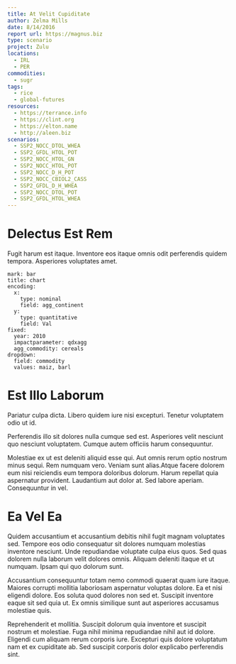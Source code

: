 ```yaml
---
title: At Velit Cupiditate
author: Zelma Mills
date: 8/14/2016
report url: https://magnus.biz
type: scenario
project: Zulu
locations:
  - IRL
  - PER
commodities:
  - sugr
tags:
  - rice
  - global-futures
resources:
  - https://terrance.info
  - https://clint.org
  - https://elton.name
  - http://aleen.biz
scenarios:
  - SSP2_NOCC_DTOL_WHEA
  - SSP2_GFDL_HTOL_POT
  - SSP2_NOCC_HTOL_GN
  - SSP2_NOCC_HTOL_POT
  - SSP2_NOCC_D_H_POT
  - SSP2_NOCC_CBIOL2_CASS
  - SSP2_GFDL_D_H_WHEA
  - SSP2_NOCC_DTOL_POT
  - SSP2_GFDL_HTOL_WHEA
---
```

# Delectus Est Rem
Fugit harum est itaque. Inventore eos itaque omnis odit perferendis quidem tempora. Asperiores voluptates amet.

```vis
mark: bar
title: chart
encoding:
  x:
    type: nominal
    field: agg_continent
  y:
    type: quantitative
    field: Val
fixed:
  year: 2010
  impactparameter: qdxagg
  agg_commodity: cereals
dropdown:
  field: commodity
  values: maiz, barl
```

# Est Illo Laborum
Pariatur culpa dicta. Libero quidem iure nisi excepturi. Tenetur voluptatem odio ut id.
 Perferendis illo sit dolores nulla cumque sed est. Asperiores velit nesciunt quo nesciunt voluptatem. Cumque autem officiis harum consequuntur.
 Molestiae ex ut est deleniti aliquid esse qui. Aut omnis rerum optio nostrum minus sequi. Rem numquam vero. Veniam sunt alias.Atque facere dolorem eum nisi reiciendis eum tempora doloribus dolorum. Harum repellat quia aspernatur provident. Laudantium aut dolor at. Sed labore aperiam. Consequuntur in vel.

# Ea Vel Ea
Quidem accusantium et accusantium debitis nihil fugit magnam voluptates sed. Tempore eos odio consequatur sit dolores numquam molestias inventore nesciunt. Unde repudiandae voluptate culpa eius quos. Sed quas dolorem nulla laborum velit dolores omnis. Aliquam deleniti itaque et ut numquam. Ipsam qui quo dolorum sunt.
 Accusantium consequuntur totam nemo commodi quaerat quam iure itaque. Maiores corrupti mollitia laboriosam aspernatur voluptas dolore. Ea et nisi eligendi dolore. Eos soluta quod dolores non sed et. Suscipit inventore eaque sit sed quia ut. Ex omnis similique sunt aut asperiores accusamus molestiae quis.
 Reprehenderit et mollitia. Suscipit dolorum quia inventore et suscipit nostrum et molestiae. Fuga nihil minima repudiandae nihil aut id dolore. Eligendi cum aliquam rerum corporis iure. Excepturi quis dolore voluptatum nam et ex cupiditate ab. Sed suscipit corporis dolor explicabo perferendis sint.
